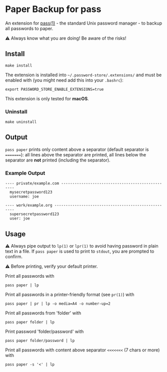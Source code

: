 # Paper Backup for pass

An extension for [pass(1)](https://www.passwordstore.org/) - the standard Unix password manager - to backup all passwords to paper.

:warning: Always know what you are doing! Be aware of the risks!

## Install

    make install

The extension is installed into `~/.password-store/.extensions/` and must be enabled with (you might need add this into your `.bashrc`):

    export PASSWORD_STORE_ENABLE_EXTENSIONS=true

This extension is only tested for **macOS**.

### Uninstall

    make uninstall

## Output

`pass paper` prints only content above a separator (default separator is `=======`): all lines above the
separator are printed, all lines below the separator are **not** printed (including the separator).

### Example Output

    ---- private/example.com -------------------------------------------------
      mysecretpassword123
      username: joe

    ---- work/example.org ----------------------------------------------------
      supersecretpassword123
      user: joe

## Usage

:warning: Always pipe output to `lp(1)` or `lpr(1)` to avoid having password in plain text in a file. If `pass paper` is
used to print to `stdout`, you are prompted to confirm.

:warning: Before printing, verify your default printer.

Print all passwords with

    pass paper | lp

Print all passwords in a printer-friendly format (see `pr(1)`) with

    pass paper | pr | lp -o media=A4 -o number-up=2

Print all passwords from 'folder' with

    pass paper folder | lp

Print password 'folder/password' with

    pass paper folder/password | lp

Print all passwords with content above separator `<<<<<<<` (7 chars or more) with

    pass paper -s '<' | lp

